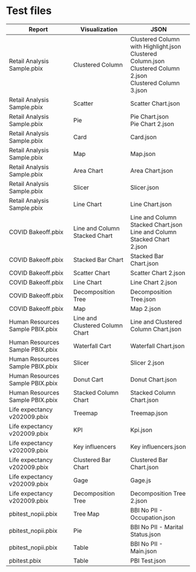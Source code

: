 # Test files

| Report                           | Visualization                   | JSON                                                         |
| -------------------------------- | ------------------------------- | ------------------------------------------------------------ |
| Retail Analysis Sample.pbix      | Clustered Column                | Clustered Column with Highlight.json<br />Clustered Column.json<br />Clustered Column 2.json<br />Clustered Column 3.json |
| Retail Analysis Sample.pbix      | Scatter                         | Scatter Chart.json                                           |
| Retail Analysis Sample.pbix      | Pie                             | Pie Chart.json<br />Pie Chart 2.json                         |
| Retail Analysis Sample.pbix      | Card                            | Card.json                                                    |
| Retail Analysis Sample.pbix      | Map                             | Map.json                                                     |
| Retail Analysis Sample.pbix      | Area Chart                      | Area Chart.json                                              |
| Retail Analysis Sample.pbix      | Slicer                          | Slicer.json                                                  |
| Retail Analysis Sample.pbix      | Line Chart                      | Line Chart.json                                              |
| COVID Bakeoff.pbix               | Line and Column Stacked Chart   | Line and Column Stacked Chart.json<br />Line and Column Stacked Chart 2.json |
| COVID Bakeoff.pbix               | Stacked Bar Chart               | Stacked Bar Chart.json                                       |
| COVID Bakeoff.pbix               | Scatter Chart                   | Scatter Chart 2.json                                         |
| COVID Bakeoff.pbix               | Line Chart                      | Line Chart 2.json                                            |
| COVID Bakeoff.pbix               | Decomposition Tree              | Decomposition Tree.json                                      |
| COVID Bakeoff.pbix               | Map                             | Map 2.json                                                   |
| Human Resources Sample PBIX.pbix | Line and Clustered Column Chart | Line and Clustered Column Chart.json                         |
| Human Resources Sample PBIX.pbix | Waterfall Cart                  | Waterfall Chart.json                                         |
| Human Resources Sample PBIX.pbix | Slicer                          | Slicer 2.json                                                |
| Human Resources Sample PBIX.pbix | Donut Cart                      | Donut Chart.json                                             |
| Human Resources Sample PBIX.pbix | Stacked Column Chart            | Stacked Column Chart.json                                    |
| Life expectancy v202009.pbix     | Treemap                         | Treemap.json                                                 |
| Life expectancy v202009.pbix     | KPI                             | Kpi.json                                                     |
| Life expectancy v202009.pbix     | Key influencers                 | Key influencers.json                                         |
| Life expectancy v202009.pbix     | Clustered Bar Chart             | Clustered Bar Chart.json                                     |
| Life expectancy v202009.pbix     | Gage                            | Gage.js                                                      |
| Life expectancy v202009.pbix     | Decomposition Tree              | Decomposition Tree 2.json                                    |
| pbitest_nopii.pbix               | Tree Map                        | BBI No PII - Occupation.json                                 |
| pbitest_nopii.pbix               | Pie                             | BBI No PII - Marital Status.json                             |
| pbitest_nopii.pbix               | Table                           | BBI No PII - Main.json                                       |
| pbitest.pbix                     | Table                           | PBI Test.json                                                |

